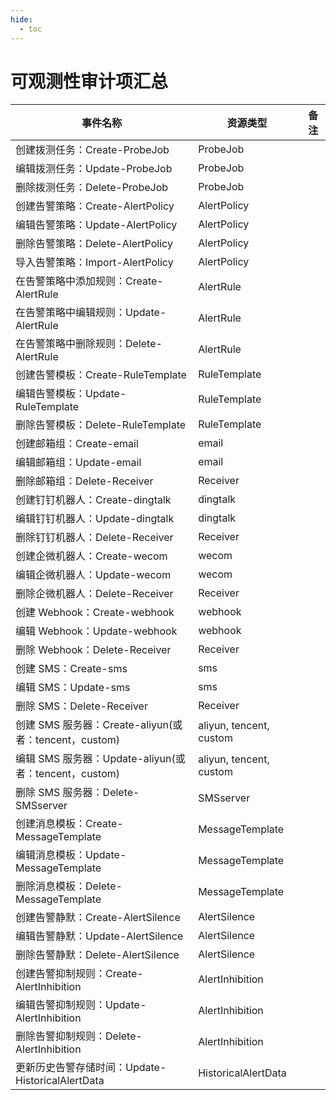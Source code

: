 ```yaml
---
hide:
  - toc
---
```


# 可观测性审计项汇总

|  事件名称 | 资源类型 | 备注 |
| --- | --- | --- |
| 创建拨测任务：Create-ProbeJob | ProbeJob | |
| 编辑拨测任务：Update-ProbeJob | ProbeJob | |
| 删除拨测任务：Delete-ProbeJob | ProbeJob | |
| 创建告警策略：Create-AlertPolicy | AlertPolicy | |
| 编辑告警策略：Update-AlertPolicy | AlertPolicy | |
| 删除告警策略：Delete-AlertPolicy | AlertPolicy | |
| 导入告警策略：Import-AlertPolicy | AlertPolicy | |
| 在告警策略中添加规则：Create-AlertRule | AlertRule | |
| 在告警策略中编辑规则：Update-AlertRule | AlertRule | |
| 在告警策略中删除规则：Delete-AlertRule | AlertRule | |
| 创建告警模板：Create-RuleTemplate | RuleTemplate | |
| 编辑告警模板：Update-RuleTemplate | RuleTemplate | |
| 删除告警模板：Delete-RuleTemplate | RuleTemplate | |
| 创建邮箱组：Create-email | email | |
| 编辑邮箱组：Update-email | email | |
| 删除邮箱组：Delete-Receiver | Receiver | |
| 创建钉钉机器人：Create-dingtalk | dingtalk | |
| 编辑钉钉机器人：Update-dingtalk | dingtalk | |
| 删除钉钉机器人：Delete-Receiver | Receiver | |
| 创建企微机器人：Create-wecom | wecom | |
| 编辑企微机器人：Update-wecom | wecom | |
| 删除企微机器人：Delete-Receiver | Receiver | |
| 创建 Webhook：Create-webhook | webhook | |
| 编辑 Webhook：Update-webhook | webhook | |
| 删除 Webhook：Delete-Receiver | Receiver | |
| 创建 SMS：Create-sms | sms | |
| 编辑 SMS：Update-sms | sms | |
| 删除 SMS：Delete-Receiver | Receiver | |
| 创建 SMS 服务器：Create-aliyun(或者：tencent，custom) | aliyun, tencent, custom | |
| 编辑 SMS 服务器：Update-aliyun(或者：tencent，custom) | aliyun, tencent, custom | |
| 删除 SMS 服务器：Delete-SMSserver | SMSserver | |
| 创建消息模板：Create-MessageTemplate | MessageTemplate | |
| 编辑消息模板：Update-MessageTemplate | MessageTemplate | |
| 删除消息模板：Delete-MessageTemplate | MessageTemplate | |
| 创建告警静默：Create-AlertSilence | AlertSilence | |
| 编辑告警静默：Update-AlertSilence | AlertSilence | |
| 删除告警静默：Delete-AlertSilence | AlertSilence | |
| 创建告警抑制规则：Create-AlertInhibition | AlertInhibition | |
| 编辑告警抑制规则：Update-AlertInhibition | AlertInhibition | |
| 删除告警抑制规则：Delete-AlertInhibition | AlertInhibition | |
| 更新历史告警存储时间：Update-HistoricalAlertData | HistoricalAlertData | |
